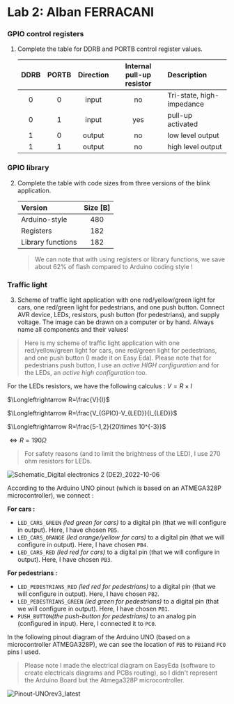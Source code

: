 # Lab 2: Alban FERRACANI

### GPIO control registers

1. Complete the table for DDRB and PORTB control register values.

   | **DDRB** | **PORTB** | **Direction** | **Internal pull-up resistor** | **Description** |
   | :-: | :-: | :-: | :-: | :-- |
   | 0 | 0 | input | no | Tri-state, high-impedance |
   | 0 | 1 | input | yes | pull-up activated|
   | 1 | 0 | output | no| low level output|
   | 1 | 1 | output | no| high level output|

### GPIO library

2. Complete the table with code sizes from three versions of the blink application.

   | **Version** | **Size [B]** |
   | :-- | :-: |
   | Arduino-style     | 480 |
   | Registers         | 182 |
   | Library functions | 182 |
   >We can note that with using registers or library functions, we save about 62% of flash compared to Arduino coding style !

### Traffic light

3. Scheme of traffic light application with one red/yellow/green light for cars, one red/green light for pedestrians, and one push button. Connect AVR device, LEDs, resistors, push button (for pedestrians), and supply voltage. The image can be drawn on a computer or by hand. Always name all components and their values!


>Here is my scheme of traffic light application with one red/yellow/green light for cars, one red/green light for pedestrians, and one push button (I made it on Easy Eda).
>Please note that for pedestrians push button, I use an *active HIGH configuration* and for the LEDs, an *active high configuration* too. 

For the LEDs resistors, we have the following calculus : 
$V=R\times I$

$\Longleftrightarrow R=\frac{V}{I}$

$\Longleftrightarrow R=\frac{V_{GPIO}-V_{LED}}{I_{LED}}$

$\Longleftrightarrow R=\frac{5-1,2}{20\times 10^{-3}}$

$\Longleftrightarrow R=190\Omega$

>For safety reasons (and to limit the brightness of the LED), I use 270 ohm resistors for LEDs.  


![Schematic_Digital electronics 2 (DE2)_2022-10-06](https://user-images.githubusercontent.com/114081879/194310267-dada0ad1-df7f-4a3d-88b0-925073b8f804.svg)

According to the Arduino UNO pinout (which is based on an ATMEGA328P microcontroller), we connect : 

**For cars :**
 - `LED_CARS_GREEN` *(led green for cars)* to a digital pin (that we will configure in output). Here, I have chosen `PB5`.
 - `LED_CARS_ORANGE` *(led orange/yellow for cars)* to a digital pin (that we will configure in output). Here, I have chosen `PB4`.
 - `LED_CARS_RED` *(led red for cars)* to a digital pin (that we will configure in output). Here, I have chosen `PB3`.
 
**For pedestrians :**
 - `LED_PEDESTRIANS_RED` *(led red for pedestrians)* to a digital pin (that we will configure in output). Here, I have chosen `PB2`.
 - `LED_PEDESTRIANS_GREEN` *(led green for pedestrians)* to a digital pin (that we will configure in output). Here, I have chosen `PB1`.
 - `PUSH_BUTTON`*(the push-button for pedestrians)* to an analog pin (configured in input). Here, I connected it to `PC0`.

In the following pinout diagram of the Arduino UNO (based on a microcontroller ATMEGA328P), we can see the location of `PB5` to `PB1`and `PC0` pins I used.
>Please note I made the electrical diagram on EasyEda (software to create electricals diagrams and PCBs routing), so I didn't represent the Arduino Board but the Atmega328P microcontroller. 

![Pinout-UNOrev3_latest](https://user-images.githubusercontent.com/114081879/194305483-f8924e3c-08c0-4ced-933a-794cdd1d37e3.png)
